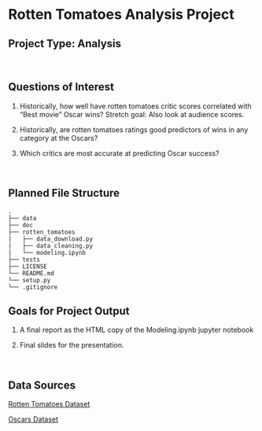 # Rotten Tomatoes Analysis Project

## Project Type: Analysis

<br>

## Questions of Interest

1. Historically, how well have rotten tomatoes critic scores correlated with “Best movie” Oscar wins? Stretch goal: Also look at audience scores.

2. Historically, are rotten tomatoes ratings good predictors of wins in any category at the Oscars?

3. Which critics are most accurate at predicting Oscar success?

<br>

## Planned File Structure

```
.
├── data
├── doc
├── rotten_tomatoes
|   ├── data_download.py
|   ├── data_cleaning.py
|   └── modeling.ipynb
├── tests
├── LICENSE
└── README.md
└── setup.py
└── .gitignore
```

## Goals for Project Output

1. A final report as the HTML copy of the Modeling.ipynb jupyter notebook

2. Final slides for the presentation.

<br>

## Data Sources

[Rotten Tomatoes Dataset](https://www.kaggle.com/datasets/stefanoleone992/rotten-tomatoes-movies-and-critic-reviews-dataset?select=rotten_tomatoes_movies.csv)

[Oscars Dataset](https://www.kaggle.com/datasets/unanimad/the-oscar-award)

